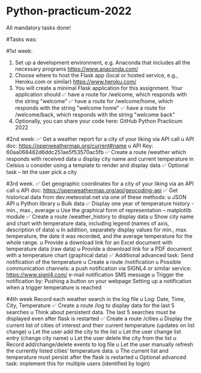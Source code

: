 # Python-practicum-2022
All mandatory tasks done!

#Tasks was:

#1st week:
1. Set up a development environment, e.g. Anaconda that includes all the necessary programs
https://www.anaconda.com/
2. Choose where to host the Flask app (local or hosted service, e.g., Heroku.com or similar)
https://www.heroku.com/
3. You will create a minimal Flask application for this assignment. Your application should
✅ have a route for /welcome, which responds with the string "welcome" 
✅ have a route for /welcome/home, which responds with the string "welcome home" 
✅ have a route for /welcome/back, which responds with the string "welcome back"
4. Optionally, you can share your code here: GitHub Python Practicum 2022

#2nd week:
✅ Get a weather report for a city of your liking via API call
u  API doc: https://openweathermap.org/current#name
u  API Key: 60aa068482d6ddc251ae5f53570ac5fb
✅ Create a route /weather which responds with received data
u  display city name and current temperature in Celsius
u  consider using a template to render and display data
✅ Optional task – let the user pick a city

#3rd  week.
✅ Get geographic coordinates for a city of your liking via an API call
u  API doc: https://openweathermap.org/api/geocoding-api
✅ Get historical data from dev.meteostat.net via one of these methods:
u  JSON API
u  Python library
u  Bulk data
✅ Display one year of temperature history - min., max., average
u  Use the graphical form of representation – matplotlib module
✅ Create a route /weather_history to display data
u  Show city name and chart with temperature data, including legend (names of axis, description of data)
u  In addition, separately display values for min., max. temperature, the date it was recorded, and the average temperature for the whole range.
u  Provide a download link for an Excel document with temperature data (raw data)
u  Provide a download link for a PDF document with a temperature chart (graphical data)
✅ Additional advanced task: Send notification of the temperature
u  Create a route /notification
u  Possible communication channels:
a push notification via SIGNL4 or similar service: https://www.signl4.com/
e-mail notification
SMS message
u  Trigger the notification by:
Pushing a button on your webpage
Setting up a notification when a trigger temperature is reached


#4th  week
Record each weather search in the log file
u  Log: Date, Time, City, Temperature
✅ Create a route /log to display data for the last 5 searches
u  Think about persistent data. The last 5 searches must be displayed even after flask is restarted
✅ Create a route /cities
u  Display the current list of cities of interest and their current temperature (updates on list change)
u  Let the user add the city to the list
u  Let the user change list entry (change city name)
u  Let the user delete the city from the list
u  Record add/change/delete events to log file
u  Let the user manually refresh the currently listed cities’ temperature data.
u  The current list and temperature must persist after the flask is restarted
u  Optional advanced task: implement this for multiple users (identified by login)
